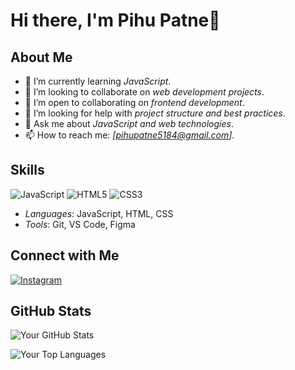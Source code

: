 # Hi there, I'm Pihu Patne👋

## About Me

- 🌱 I’m currently learning *JavaScript*.
- 🔭 I’m looking to collaborate on *web development projects*.
- 👯 I’m open to collaborating on *frontend development*.
- 🤔 I’m looking for help with *project structure and best practices*.
- 💬 Ask me about *JavaScript and web technologies*.
- 📫 How to reach me: *[pihupatne5184@gmail.com]*.

## Skills

![JavaScript](https://img.shields.io/badge/JavaScript-F7DF1E?style=for-the-badge&logo=javascript&logoColor=black)
![HTML5](https://img.shields.io/badge/HTML5-E34F26?style=for-the-badge&logo=html5&logoColor=white)
![CSS3](https://img.shields.io/badge/CSS3-1572B6?style=for-the-badge&logo=css3&logoColor=white)

- *Languages*: JavaScript, HTML, CSS
- *Tools*: Git, VS Code, Figma

## Connect with Me
[![Instagram](https://img.shields.io/badge/Instagram-E4405F?style=for-the-badge&logo=instagram&logoColor=white)](https://www.instagram.com/_pihuuart_)


## GitHub Stats

![Your GitHub Stats](https://github-readme-stats.vercel.app/api?username=pihu3113&show_icons=true&theme=radical)


![Your Top Languages](https://github-readme-stats.vercel.app/api/top-langs/?username=pihu3113&theme=radical)
